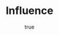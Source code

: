 ---
title: "Influence"
bookCover: "/assets/book-covers/influence.jpg"
slug: "influence"
bookAuthor: "Robert B. Cialdini"
rating: 10
done: false
amazonLink: ""
author:
  name: Rico Trebeljahr
  picture: "/assets/blog/profile.jpeg"
---
